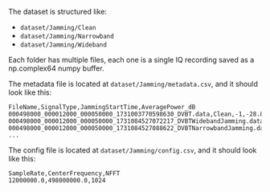 
The dataset is structured like:
- `dataset/Jamming/Clean`
- `dataset/Jamming/Narrowband`
- `dataset/Jamming/Wideband`

Each folder has multiple files, each one is a single IQ recording saved as a np.complex64 numpy buffer.

The metadata file is located at `dataset/Jamming/metadata.csv`, and it should look like this:
```
FileName,SignalType,JammingStartTime,AveragePower_dB
000498000_000012000_000050000_1731003770598630_DVBT.data,Clean,-1,-28.867297172546387
000498000_000012000_000050000_1731084527072217_DVBTWidebandJamming.data,Wideband,18671,-28.867297172546387
000498000_000012000_000050000_1731084527088622_DVBTNarrowbandJamming.data,Narrowband,18671,-28.867297172546387
...
``` 

The config file is located at `dataset/Jamming/config.csv`, and it should look like this:
```
SampleRate,CenterFrequency,NFFT
12000000.0,498000000.0,1024
```